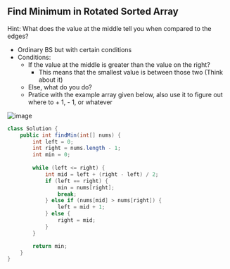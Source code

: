 ## Find Minimum in Rotated Sorted Array

Hint: What does the value at the middle tell you when compared to the edges?

- Ordinary BS but with certain conditions
- Conditions:
    - If the value at the middle is greater than the value on the right?
        - This means that the smallest value is between those two (Think about it)
    - Else, what do you do?
    - Pratice with the example array given below, also use it to figure out where to + 1, - 1, or whatever 

![image](https://github.com/user-attachments/assets/0cd94623-7e4a-43e9-8655-a0371ef45f35)

  


``` java
class Solution {
    public int findMin(int[] nums) {
        int left = 0;
        int right = nums.length - 1;
        int min = 0;
        
        while (left <= right) {
            int mid = left + (right - left) / 2;
            if (left == right) {
                min = nums[right];
                break;
            } else if (nums[mid] > nums[right]) {
                left = mid + 1;
            } else {
                right = mid;
            }
        }

        return min;
    }
}

